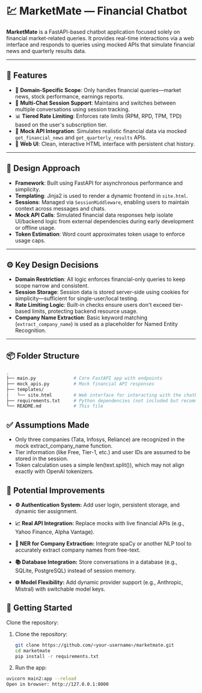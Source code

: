 
# 💹 MarketMate — Financial Chatbot

**MarketMate** is a FastAPI-based chatbot application focused solely on financial market-related queries. It provides real-time interactions via a web interface and responds to queries using mocked APIs that simulate financial news and quarterly results data.

---

## 🚀 Features

- 🎯 **Domain-Specific Scope**: Only handles financial queries—market news, stock performance, earnings reports.
- 🔁 **Multi-Chat Session Support**: Maintains and switches between multiple conversations using session tracking.
- 📊 **Tiered Rate Limiting**: Enforces rate limits (RPM, RPD, TPM, TPD) based on the user's subscription tier.
- 🔗 **Mock API Integration**: Simulates realistic financial data via mocked `get_financial_news` and `get_quarterly_results` APIs.
- 🎨 **Web UI**: Clean, interactive HTML interface with persistent chat history.

---

## 🧠 Design Approach

- **Framework**: Built using FastAPI for asynchronous performance and simplicity.
- **Templating**: Jinja2 is used to render a dynamic frontend in `site.html`.
- **Sessions**: Managed via `SessionMiddleware`, enabling users to maintain context across messages and chats.
- **Mock API Calls**: Simulated financial data responses help isolate UI/backend logic from external dependencies during early development or offline usage.
- **Token Estimation**: Word count approximates token usage to enforce usage caps.

---

## ⚙️ Key Design Decisions

- **Domain Restriction**: All logic enforces financial-only queries to keep scope narrow and consistent.
- **Session Storage**: Session data is stored server-side using cookies for simplicity—sufficient for single-user/local testing.
- **Rate Limiting Logic**: Built-in checks ensure users don't exceed tier-based limits, protecting backend resource usage.
- **Company Name Extraction**: Basic keyword matching (`extract_company_name`) is used as a placeholder for Named Entity Recognition.

---

## 📦 Folder Structure
```bash
.
├── main.py              # Core FastAPI app with endpoints
├── mock_apis.py         # Mock financial API responses
├── templates/
│   └── site.html        # Web interface for interacting with the chatbot
├── requirements.txt     # Python dependencies (not included but recommended)
└── README.md            # This file
```
## ✅ Assumptions Made

- Only three companies (Tata, Infosys, Reliance) are recognized in the mock extract_company_name function.
- Tier information (like Free, Tier-1, etc.) and user IDs are assumed to be stored in the session.
- Token calculation uses a simple len(text.split()), which may not align exactly with OpenAI tokenizers.


## 🔧 Potential Improvements

- **⚙️ Authentication System:** Add user login, persistent storage, and dynamic tier assignment.


- **📈 Real API Integration:** Replace mocks with live financial APIs (e.g., Yahoo Finance, Alpha Vantage).


- **🧠 NER for Company Extraction:** Integrate spaCy or another NLP tool to accurately extract company names from free-text.


- **📚 Database Integration:** Store conversations in a database (e.g., SQLite, PostgreSQL) instead of session memory.


- **🌐 Model Flexibility:** Add dynamic provider support (e.g., Anthropic, Mistral) with switchable model keys.


## 🏁 Getting Started

Clone the repository:


1. Clone the repository:
   ```bash
   git clone https://github.com/<your-username>/marketmate.git
   cd marketmate
   pip install -r requirements.txt
   
2. Run the app:
```bash
uvicorn main2:app --reload
Open in browser: http://127.0.0.1:8000
